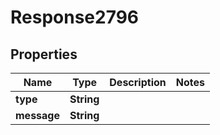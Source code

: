 
# Response2796

## Properties
Name | Type | Description | Notes
------------ | ------------- | ------------- | -------------
**type** | **String** |  | 
**message** | **String** |  | 



